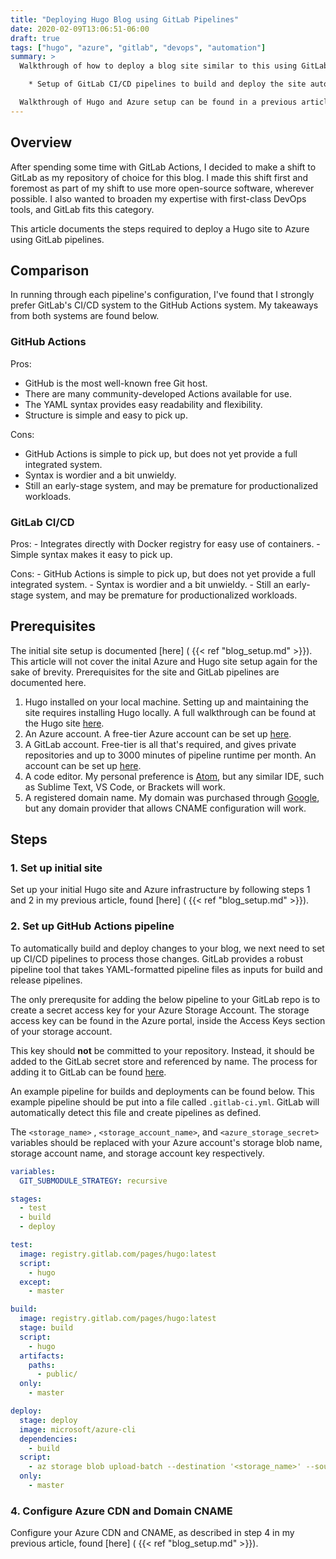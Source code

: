 ```yaml
---
title: "Deploying Hugo Blog using GitLab Pipelines"
date: 2020-02-09T13:06:51-06:00
draft: true
tags: ["hugo", "azure", "gitlab", "devops", "automation"]
summary: >
  Walkthrough of how to deploy a blog site similar to this using GitLab.  The walkthrough covers:

    * Setup of GitLab CI/CD pipelines to build and deploy the site automatically on a code push.

  Walkthrough of Hugo and Azure setup can be found in a previous article.
---
```


## Overview

After spending some time with GitLab Actions, I decided to make a shift to GitLab as my repository of choice for this blog.  I made this shift first and foremost as part of my shift to use more open-source software, wherever possible.  I also wanted to broaden my expertise with first-class DevOps tools, and GitLab fits this category.

This article documents the steps required to deploy a Hugo site to Azure using GitLab pipelines.

## Comparison

In running through each pipeline's configuration, I've found that I strongly prefer GitLab's CI/CD system to the GitHub Actions system.  My takeaways from both systems are found below.

### GitHub Actions

Pros:
  - GitHub is the most well-known free Git host.
  - There are many community-developed Actions available for use.
  - The YAML syntax provides easy readability and flexibility.
  - Structure is simple and easy to pick up.

Cons:
  - GitHub Actions is simple to pick up, but does not yet provide a full integrated system.
  - Syntax is wordier and a bit unwieldy.
  - Still an early-stage system, and may be premature for productionalized workloads.

### GitLab CI/CD

  Pros:
    - Integrates directly with Docker registry for easy use of containers.
    - Simple syntax makes it easy to pick up.

  Cons:
    - GitHub Actions is simple to pick up, but does not yet provide a full integrated system.
    - Syntax is wordier and a bit unwieldy.
    - Still an early-stage system, and may be premature for productionalized workloads.

## Prerequisites

The initial site setup is documented [here] ( {{< ref "blog_setup.md" >}}).  This article will not cover the inital Azure and Hugo site setup again for the sake of brevity.  Prerequisites for the site and GitLab pipelines are documented here.

1. Hugo installed on your local machine. Setting up and maintaining the site requires installing Hugo locally.  A full walkthrough can be found at the Hugo site [here](https://gohugo.io/getting-started/installing/).
2. An Azure account.  A free-tier Azure account can be set up [here](https://azure.microsoft.com/en-us/free/).
3. A GitLab account.  Free-tier is all that's required, and gives private repositories and up to 3000 minutes of pipeline runtime per month.  An account can be set up [here](https://gitlab.com/).
3. A code editor.  My personal preference is [Atom](https://atom.io/), but any similar IDE, such as Sublime Text, VS Code, or Brackets will work.
4. A registered domain name.  My domain was purchased through [Google](https://domains.google.com/m/registrar?nfg), but any domain provider that allows CNAME configuration will work.

## Steps

### 1. Set up initial site

Set up your initial Hugo site and Azure infrastructure by following steps 1 and 2 in my previous article, found [here] ( {{< ref "blog_setup.md" >}}).

### 2. Set up GitHub Actions pipeline

To automatically build and deploy changes to your blog, we next need to set up CI/CD pipelines to process those changes.  GitLab provides a robust pipeline tool that takes YAML-formatted pipeline files as inputs for build and release pipelines.

The only prerequsite for adding the below pipeline to your GitLab repo is to create a secret access key for your Azure Storage Account.  The storage access key can be found in the Azure portal, inside the Access Keys section of your storage account.

This key should __not__ be committed to your repository.  Instead, it should be added to the GitLab secret store and referenced by name.  The process for adding it to GitLab can be found [here](https://docs.gitlab.com/ee/ci/variables/#via-the-ui).

An example pipeline for builds and deployments can be found below.  This example pipeline should be put into a file called `.gitlab-ci.yml`.  GitLab will automatically detect this file and create pipelines as defined.

The `<storage_name>` , `<storage_account_name>`, and `<azure_storage_secret>` variables should be replaced with your Azure account's storage blob name, storage account name, and storage account key respectively.

```yaml
variables:
  GIT_SUBMODULE_STRATEGY: recursive

stages:
  - test
  - build
  - deploy

test:
  image: registry.gitlab.com/pages/hugo:latest
  script:
    - hugo
  except:
    - master

build:
  image: registry.gitlab.com/pages/hugo:latest
  stage: build
  script:
    - hugo
  artifacts:
    paths:
      - public/
  only:
    - master

deploy:
  stage: deploy
  image: microsoft/azure-cli
  dependencies:
    - build
  script:
    - az storage blob upload-batch --destination '<storage_name>' --source public/ --account-name <storage_account_name> --account-key <azure_storage_secret>
  only:
    - master
```
### 4. Configure Azure CDN and Domain CNAME

Configure your Azure CDN and CNAME, as described in step 4 in my previous article, found [here] ( {{< ref "blog_setup.md" >}}).
